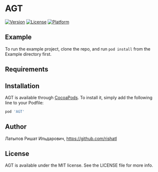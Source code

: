 # AGT

[![Version](https://img.shields.io/cocoapods/v/AGT.svg?style=flat)](https://cocoapods.org/pods/AGT)
[![License](https://img.shields.io/cocoapods/l/AGT.svg?style=flat)](https://cocoapods.org/pods/AGT)
[![Platform](https://img.shields.io/cocoapods/p/AGT.svg?style=flat)](https://cocoapods.org/pods/AGT)

## Example

To run the example project, clone the repo, and run `pod install` from the Example directory first.

## Requirements

## Installation

AGT is available through [CocoaPods](https://cocoapods.org). To install
it, simply add the following line to your Podfile:

```ruby
pod 'AGT'
```

## Author

Латыпов Ришат Ильдарович, https://github.com/rishatl

## License

AGT is available under the MIT license. See the LICENSE file for more info.

